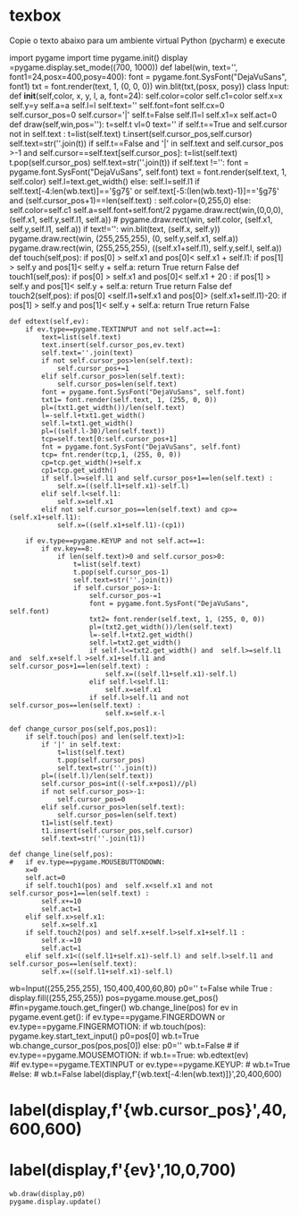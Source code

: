 # texbox
Copie o texto abaixo para um ambiente virtual Python (pycharm) e execute

import pygame
import time
pygame.init()
display =pygame.display.set_mode((700, 1000)) 
def label(win, text='', font1=24,posx=400,posy=400):
	font = pygame.font.SysFont("DejaVuSans", font1)
	txt = font.render(text, 1, (0, 0, 0))
	win.blit(txt,(posx, posy))
class Input:
	def __init__(self,color, x, y, l, a, font=24):
		self.color=color
		self.c1=color
		self.x=x
		self.y=y
		self.a=a
		self.l=l
		self.text='' 
		self.font=font
		self.cx=0
		self.cursor_pos=0
		self.cursor='|'
		self.t=False
		self.l1=l
		self.x1=x
		self.act=0
	def draw(self,win,pos=''):
		t=self.t
		vl=0
		text=''
		if self.t==True and self.cursor not in self.text :
			t=list(self.text)
			t.insert(self.cursor_pos,self.cursor)
			self.text=str(''.join(t))
		if self.t==False and '|' in self.text and self.cursor_pos >-1 and self.cursor==self.text[self.cursor_pos]:
			t=list(self.text)
			t.pop(self.cursor_pos)
			self.text=str(''.join(t))
		if self.text !='':
			font = pygame.font.SysFont("DejaVuSans", self.font)
			text = font.render(self.text, 1, self.color)
			self.l=text.get_width()
		else:
			self.l=self.l1
		if self.text[-4:len(wb.text)]=='§g7§' or self.text[-5:(len(wb.text)-1)]=='§g7§' and (self.cursor_pos+1)==len(self.text) :
			self.color=(0,255,0)
		else:
			self.color=self.c1
		self.a=self.font+self.font/2
		pygame.draw.rect(win,(0,0,0), (self.x1, self.y,self.l1, self.a))
	#	pygame.draw.rect(win, self.color, (self.x1, self.y,self.l1, self.a))
		if text!='':
			win.blit(text, (self.x, self.y))
		pygame.draw.rect(win, (255,255,255), (0, self.y,self.x1, self.a))
		pygame.draw.rect(win, (255,255,255), ((self.x1+self.l1), self.y,self.l, self.a))
	def touch(self,pos):
				if pos[0] > self.x1 and pos[0]< self.x1 + self.l1:
					if pos[1] > self.y and pos[1]< self.y + self.a:
						return True
					return False
	def touch1(self,pos):
				if pos[0] > self.x1 and pos[0]< self.x1 + 20 :
					if pos[1] > self.y and pos[1]< self.y + self.a:
						return True
					return False
	def touch2(self,pos):
		if pos[0] <self.l1+self.x1 and pos[0]> (self.x1+self.l1)-20:
					if pos[1] > self.y and pos[1]< self.y + self.a:
						return True
					return False
	
	def edtext(self,ev):
		if ev.type==pygame.TEXTINPUT and not self.act==1:
			text=list(self.text)
			text.insert(self.cursor_pos,ev.text)
			self.text=''.join(text)
			if not self.cursor_pos>len(self.text):
				self.cursor_pos+=1
			elif self.cursor_pos>len(self.text):
				self.cursor_pos=len(self.text)
			font = pygame.font.SysFont("DejaVuSans", self.font)
			txt1= font.render(self.text, 1, (255, 0, 0))
			pl=(txt1.get_width())/len(self.text)
			l=-self.l+txt1.get_width()
			self.l=txt1.get_width() 
			pl=((self.l-30)/len(self.text))
			tcp=self.text[0:self.cursor_pos+1]
			fnt = pygame.font.SysFont("DejaVuSans", self.font)
			tcp= fnt.render(tcp,1, (255, 0, 0))
			cp=tcp.get_width()+self.x
			cp1=tcp.get_width()
			if self.l>=self.l1 and self.cursor_pos+1==len(self.text) :
				self.x=((self.l1+self.x1)-self.l)
			elif self.l<self.l1:
				self.x=self.x1
			elif not self.cursor_pos==len(self.text) and cp>=(self.x1+self.l1): 
				self.x=((self.x1+self.l1)-(cp1))
					
		if ev.type==pygame.KEYUP and not self.act==1:
			if ev.key==8:
				if len(self.text)>0 and self.cursor_pos>0:
					t=list(self.text)
					t.pop(self.cursor_pos-1)
					self.text=str(''.join(t))
					if self.cursor_pos>-1:
						self.cursor_pos-=1
						font = pygame.font.SysFont("DejaVuSans", self.font)
						txt2= font.render(self.text, 1, (255, 0, 0))
						pl=(txt2.get_width())/len(self.text)
						l=-self.l+txt2.get_width()
						self.l=txt2.get_width() 
						if self.l<=txt2.get_width() and  self.l>=self.l1 and  self.x+self.l >self.x1+self.l1 and self.cursor_pos+1==len(self.text) :
							self.x=((self.l1+self.x1)-self.l)
						elif self.l<self.l1:
							self.x=self.x1
						if self.l>self.l1 and not self.cursor_pos==len(self.text) :
							self.x=self.x-l
						
	def change_cursor_pos(self,pos,pos1):
		if self.touch(pos) and len(self.text)>1:
			if '|' in self.text:
				t=list(self.text)
				t.pop(self.cursor_pos)
				self.text=str(''.join(t))
			pl=((self.l)/len(self.text))
			self.cursor_pos=int((-self.x+pos1)//pl)
			if not self.cursor_pos>-1:
				self.cursor_pos=0
			elif self.cursor_pos>len(self.text):
				self.cursor_pos=len(self.text)
			t1=list(self.text)
			t1.insert(self.cursor_pos,self.cursor)
			self.text=str(''.join(t1))
			
	def change_line(self,pos):
	#	if ev.type==pygame.MOUSEBUTTONDOWN:
		x=0
		self.act=0
		if self.touch1(pos) and  self.x<self.x1 and not self.cursor_pos+1==len(self.text) :
			self.x+=10
			self.act=1
		elif self.x>self.x1:
			self.x=self.x1
		if self.touch2(pos) and self.x+self.l>self.x1+self.l1 :
			self.x-=10
			self.act=1
		elif self.x1<((self.l1+self.x1)-self.l) and self.l>self.l1 and self.cursor_pos==len(self.text):
			self.x=((self.l1+self.x1)-self.l)
	
	
			
	

wb=Input((255,255,255), 150,400,400,60,80)
p0=''
t=False
while True :
	display.fill((255,255,255)) 
	pos=pygame.mouse.get_pos()
	#fin=pygame.touch.get_finger()
	wb.change_line(pos)
	for ev in pygame.event.get():
		if ev.type==pygame.FINGERDOWN or ev.type==pygame.FINGERMOTION:
			if wb.touch(pos):
				pygame.key.start_text_input()
				p0=pos[0]
				wb.t=True
				wb.change_cursor_pos(pos,pos[0])
			else:
				p0=''
				wb.t=False
	#	if ev.type==pygame.MOUSEMOTION:	
		if wb.t==True:
			wb.edtext(ev)		
		#if ev.type==pygame.TEXTINPUT or ev.type==pygame.KEYUP:
		#	wb.t=True
		#else:
		#	wb.t=False
	label(display,f'{wb.text[-4:len(wb.text)]}',20,400,600)
#	label(display,f'{wb.cursor_pos}',40,600,600)
#	label(display,f'{ev}',10,0,700)
	wb.draw(display,p0)
	pygame.display.update()
